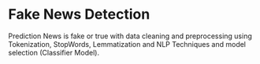 # Fake News Detection

Prediction News is fake or true with data cleaning and preprocessing using Tokenization, StopWords, Lemmatization and NLP Techniques and model selection (Classifier Model).
